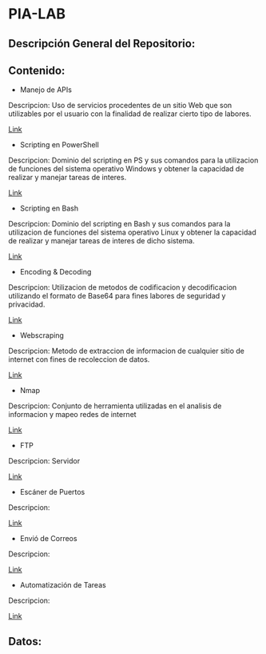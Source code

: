 # PIA-LAB

## Descripción General del Repositorio:

## Contenido:

* Manejo de APIs

Descripcion: Uso de servicios procedentes de un sitio Web que son utilizables por el usuario con la finalidad de realizar cierto tipo de labores.

[Link](https://google.com)
* Scripting en PowerShell

Descripcion: Dominio del scripting en PS y sus comandos para la utilizacion de funciones del sistema operativo Windows y obtener la capacidad de realizar y manejar tareas de interes.

[Link](https://google.com)
* Scripting en Bash

Descripcion: Dominio del scripting en Bash y sus comandos para la utilizacion de funciones del sistema operativo Linux y obtener la capacidad de realizar y manejar tareas de interes de dicho sistema.

[Link](https://google.com)
* Encoding & Decoding

Descripcion: Utilizacion de metodos de codificacion y decodificacion utilizando el formato de Base64 para fines labores de seguridad y privacidad.

[Link](https://google.com)
* Webscraping

Descripcion: Metodo de extraccion de informacion de cualquier sitio de internet con fines de recoleccion de datos.

[Link](https://google.com)
* Nmap

Descripcion: Conjunto de herramienta utilizadas en el analisis de informacion y mapeo redes de internet

[Link](https://google.com)
* FTP

Descripcion: Servidor

[Link](https://google.com)
* Escáner de Puertos

Descripcion:

[Link](https://google.com)
* Envió de Correos

Descripcion:

[Link](https://google.com)
* Automatización de Tareas

Descripcion:

[Link](https://google.com)

## Datos:
